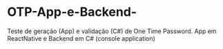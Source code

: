 # OTP-App-e-Backend-
Teste de geração (App) e validação (C#) de One Time Password. App em ReactNative e Backend em C# (console application)
